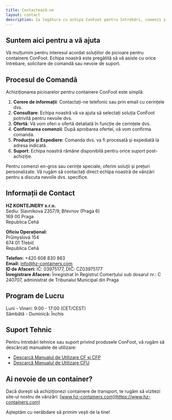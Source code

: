 ```yaml
---
title: Contactează-ne
layout: contact
description: Ia legătura cu echipa ConFoot pentru întrebări, comenzi și suport.
---
```


## Suntem aici pentru a vă ajuta

Vă mulțumim pentru interesul acordat soluțiilor de picioare pentru containere ConFoot. Echipa noastră este pregătită să vă asiste cu orice întrebare, solicitare de comandă sau nevoie de suport.

## Procesul de Comandă

Achiziționarea picioarelor pentru containere ConFoot este simplă:

1. **Cerere de informații**: Contactați-ne telefonic sau prin email cu cerințele dvs.
2. **Consultare**: Echipa noastră vă va ajuta să selectați soluția ConFoot potrivită pentru nevoile dvs.
3. **Ofertă**: Vă vom oferi o ofertă detaliată în funcție de cerințele dvs.
4. **Confirmarea comenzii**: După aprobarea ofertei, vă vom confirma comanda.
5. **Producție și Expediere**: Comanda dvs. va fi procesată și expediată la adresa indicată.
6. **Suport**: Echipa noastră rămâne disponibilă pentru orice suport post-achiziție.

Pentru comenzi en-gros sau cerințe speciale, oferim soluții și prețuri personalizate. Vă rugăm să contactați direct echipa noastră de vânzări pentru a discuta nevoile dvs. specifice.

## Informații de Contact

**HZ KONTEJNERY s.r.o.**  
Sediu: Slavníkova 2357/9, Břevnov (Praga 6)  
169 00 Praga  
Republica Cehă

**Oficiu Operațional:**  
Průmyslová 154  
674 01 Třebíč  
Republica Cehă

**Telefon:** +420 608 830 863  
**Email:** [info@hz-containers.com](mailto:info@hz-containers.com)  
**ID de Afaceri:** IČ: 03975177, DIČ: CZ03975177  
**Înregistrare Afacere:** Înregistrat în Registrul Comerțului sub dosarul nr.: C 240707, administrat de Tribunalul Municipal din Praga

## Program de Lucru

Luni - Vineri: 9:00 - 17:00 (CET/CEST)  
Sâmbătă - Duminică: Închis

## Suport Tehnic

Pentru întrebări tehnice sau suport privind produsele ConFoot, vă rugăm să descărcați manualele de utilizare:
- [Descarcă Manualul de Utilizare CF și CFP](/wp-content/uploads/2021/07/confoot_navod-k-pouziti_CZ.pdf)
- [Descarcă Manualul de Utilizare CFU](/wp-content/uploads/2022/02/confoot_CFU_navod-k-pouziti_CZ.pdf)

## Ai nevoie de un container?

Dacă dorești să achiziționezi containere de transport, te rugăm să vizitezi site-ul nostru de vânzări:
[www.hz-containers.com](https://www.hz-containers.com)

Așteptăm cu nerăbdare să primim vești de la tine!